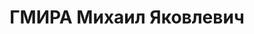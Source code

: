 ---
title: ГМИРА Михаил Яковлевич
description: "1900 г.р., член ВКП(б) с 1919, зам. нач. инженерных войск КБФ, военинженер\
  \ 1 ранга. Награды: орден Красного Знамени 23.02.1928 | орден Красной Звезды 16.08.1936.\
  \ \n "
---